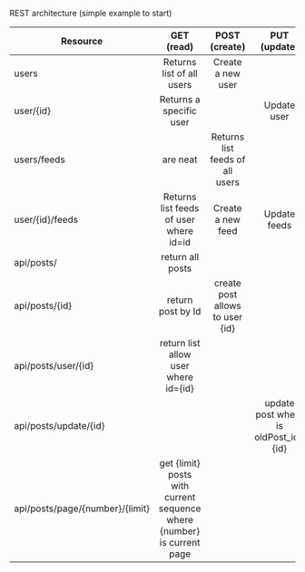 REST architecture (simple example to start)

| Resource      | GET (read) |POST (create) |PUT (update) | DELETE|
| ------------- |:-------------:| :-----:|:-----:|-----:|
| users     | Returns list of all users| Create a new user | |  | 
| user/{id}    | Returns a specific user|  | Update user | Delete user |
| users/feeds | are neat      |  Returns list  feeds of all users |  | | |
| user/{id}/feeds | Returns list feeds of user where id=id | Create a new feed | Update feeds | Delete feeds |
|api/posts/|return all posts||||
|api/posts/{id} |return post by Id| create post allows to user {id}|  | delete post by {id}|
|api/posts/user/{id}| return list<Post> allow user where id={id}| | |delete all posts where user_id={id}|
|api/posts/update/{id}||| update post where is oldPost_id={id}| |
|api/posts/page/{number}/{limit}| get {limit} posts with current sequence where {number} is current page| |||